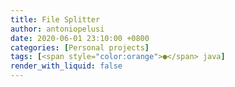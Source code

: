 ```yaml
---
title: File Splitter
author: antoniopelusi
date: 2020-06-01 23:10:00 +0800
categories: [Personal projects]
tags: [<span style="color:orange">●</span> java]
render_with_liquid: false
---
```


<!-- A simple tool to split, zip, and encrypt files


Source code available [**here**](https://github.com/antoniopelusi/File-Splitter)

Download the .jar bundle [**here**](https://github.com/antoniopelusi/File-Splitter/releases)!

***USE 16-DIGIT PASSWORD TO ENCRYPT***

## Specification

[![Download File Splitter](https://img.shields.io/badge/Version-1.0-white)]()
[![Download File Splitter](https://img.shields.io/badge/Open_Source-GPL--3.0-informational)]()

#### Written in Java 8 with Eclipse IDE, can be run on all the operating systems
Need Java virtual machine to start, available [**here**](https://www.java.com/en/download/)

- Split by size
- Compress files using .zip format
- Encrypt files using Advanced Encryption Standard (AES) 128 bit (***16-digit password to encrypt***)
- Password generator included
- Place multiple files in a queue before processing them

**Temporary files are automatically deleted**

**The output files will be stored:**
- in the File Splitter current folder for Windows OS
- in the home folder for Linux OS

## Documentation
The documentation for this project is available in the **/doc** folder

## Screenshots
![](/assets/img/posts_images/filesplitter.png) -->
